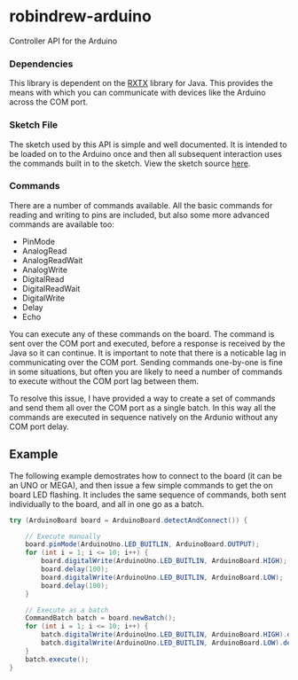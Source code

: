 # robindrew-arduino
Controller API for the Arduino

### Dependencies
This library is dependent on the [RXTX](http://rxtx.qbang.org/wiki/index.php/Main_Page) library for Java. This provides the means with which you can communicate with devices like the Arduino across the COM port.

### Sketch File
The sketch used by this API is simple and well documented. It is intended to be loaded on to the Arduino once and then all subsequent interaction uses the commands built in to the sketch. View the sketch source [here](https://github.com/robindrew/robindrew-arduino/blob/master/src/main/arduino/jrl/jrl.ino).

### Commands
There are a number of commands available. All the basic commands for reading and writing to pins are included, but also some more advanced commands are available too:

* PinMode
* AnalogRead
* AnalogReadWait
* AnalogWrite
* DigitalRead
* DigitalReadWait
* DigitalWrite
* Delay
* Echo

You can execute any of these commands on the board. The command is sent over the COM port and executed, before a response is received by the Java so it can continue. It is important to note that there is a noticable lag in communicating over the COM port. Sending commands one-by-one is fine in some situations, but often you are likely to need a number of commands to execute without the COM port lag between them.

To resolve this issue, I have provided a way to create a set of commands and send them all over the COM port as a single batch. In this way all the commands are executed in sequence natively on the Ardunio without any COM port delay.

## Example
The following example demostrates how to connect to the board (it can be an UNO or MEGA), and then issue a few simple commands to get the on board LED flashing. It includes the same sequence of commands, both sent individually to the board, and all in one go as a batch.

```java
try (ArduinoBoard board = ArduinoBoard.detectAndConnect()) {

	// Execute manually
	board.pinMode(ArduinoUno.LED_BUITLIN, ArduinoBoard.OUTPUT);
	for (int i = 1; i <= 10; i++) {
		board.digitalWrite(ArduinoUno.LED_BUITLIN, ArduinoBoard.HIGH);
		board.delay(100);
		board.digitalWrite(ArduinoUno.LED_BUITLIN, ArduinoBoard.LOW);
		board.delay(100);
	}

	// Execute as a batch
	CommandBatch batch = board.newBatch();
	for (int i = 1; i <= 10; i++) {
		batch.digitalWrite(ArduinoUno.LED_BUITLIN, ArduinoBoard.HIGH).delay(100);
		batch.digitalWrite(ArduinoUno.LED_BUITLIN, ArduinoBoard.LOW).delay(100);
	}
	batch.execute();
}
```
